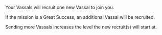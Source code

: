 Your Vassals will recruit one new Vassal to join you.

If the mission is a Great Success, an additional Vassal will be recruited.

Sending more Vassals increases the level the new recruit(s) will start at.
